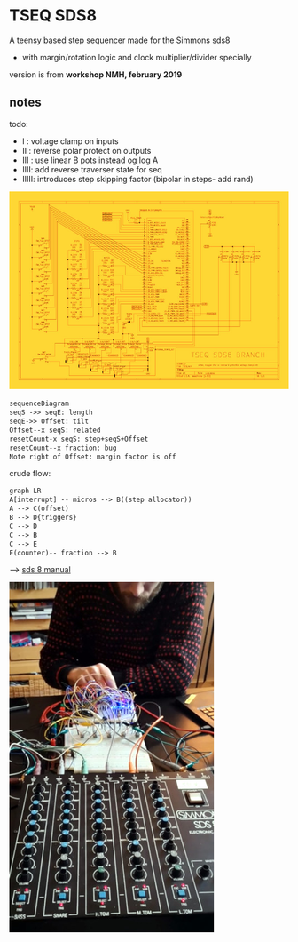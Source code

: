 # TSEQ SDS8

A teensy based step sequencer made for the Simmons sds8
- with margin/rotation logic and clock multiplier/divider specially

version is from **workshop NMH, february 2019**


## notes

todo:
- l : voltage clamp on inputs
- II : reverse polar protect on outputs
- III : use linear B pots instead og log A
- IIII: add reverse traverser state for seq
- IIIII: introduces step skipping factor (bipolar in steps- add rand)

![TSYSEQ](images/TSEQ.jpg "skeem")

```mermaid
sequenceDiagram
seqS ->> seqE: length
seqE->> Offset: tilt
Offset--x seqS: related
resetCount-x seqS: step+seqS+Offset 
resetCount--x fraction: bug
Note right of Offset: margin factor is off
```

crude flow:

```mermaid
graph LR
A[interrupt] -- micros --> B((step allocator))
A --> C(offset)
B --> D{triggers}
C --> D
C --> B
C --> E
E(counter)-- fraction --> B
```
--> [sds 8 manual](https://www.simmonsmuseum.com/?area=downloads&download_id=120)

![TSYSEQ](images/pict.jpg "workshop")